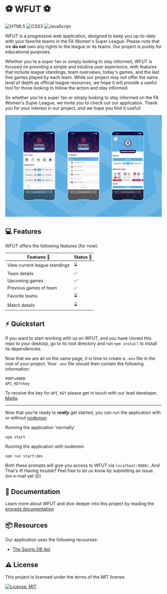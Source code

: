 # :soccer: WFUT :soccer:
![HTML5](https://img.shields.io/badge/html5-%23E34F26.svg?style=for-the-badge&logo=html5&logoColor=white) ![CSS3](https://img.shields.io/badge/css3-%231572B6.svg?style=for-the-badge&logo=css3&logoColor=white) ![JavaScript](https://img.shields.io/badge/javascript-%23323330.svg?style=for-the-badge&logo=javascript&logoColor=%23F7DF1E)

WFUT is a progressive web application, designed to keep you up-to-date with your favorite teams in the FA Women's Super League. Please note that we **do not** own any rights to the league or its teams. Our project is purely for educational purposes.

Whether you're a super fan or simply looking to stay informed, WFUT is focused on providing a simple and intuitive user experience, with features that include league standings, team overviews, today's games, and the last five games played by each team. While our project may not offer the same level of depth as official league resources, we hope it will provide a useful tool for those looking to follow the action and stay informed.

So whether you're a super fan or simply looking to stay informed on the FA Women's Super League, we invite you to check out our application. Thank you for your interest in our project, and we hope you find it useful!

![WSLH - App preview](./docs/assets/WSLH-app_preview.png)

## :computer: Features

WFUT offers the following features (for now): 

| Features :nail_care:        | Status :rocket:    |
|-----------------------------|---------------------|
| View current league standings    | :hourglass: |
| Team details    | :white_check_mark: |
| Upcoming games    | :white_check_mark: |
| Previous games of team    | :white_check_mark: |
| Favorite teams   | :hourglass: |
| Match details   | :hourglass: |


## :zap: Quickstart
If you want to start working with us on WFUT, and you have cloned this repo to your desktop, go to its root directory and run `npm install` to install its dependencies.

Now that we are all on the same page, it is time to create a `.env` file in the root of your project. Your `.env` file should then contain the following information:

~~~
PORT=9000
API_KEY=key
~~~

To receive the key for `API_KEY` please get in touch with our lead developer, [Maijla](mailto:maijla.ikiz@hva.nl).

---

Now that you're ready to ***really*** get started, you can run the application with or without [nodemon](https://www.google.com/settings/security/lesssecureapps). 

Running the application 'normally'
~~~
npm start
~~~

Running the application with nodemon
~~~
npm run start:dev
~~~

Both these prompts will give you access to WFUT via `localhost:9000/`. And That's it! Having trouble? Feel free to let us know by submitting an issue. (no e-mail yet :stuck_out_tongue:)

## :memo: Documentation

Learn more about WFUT and dive deeper into this project by reading the [process documentation](./app/docs/productdoc.md).

## :package: Resources
Our application uses the following recourses:
- [The Sports DB Api](https://www.thesportsdb.com/api.php)

## :warning: License

This project is licensed under the terms of the MIT license.

[![License: MIT](https://img.shields.io/badge/License-MIT-yellow.svg)](https://github.com/noyamirai/projectteamcreator/blob/main/LICENSE)

